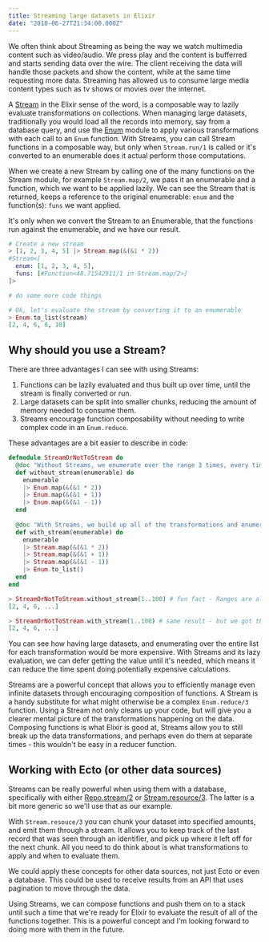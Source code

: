 ```yaml
---
title: Streaming large datasets in Elixir
date: "2018-06-27T21:34:00.000Z"
---
```


We often think about Streaming as being the way we watch multimedia content such as video/audio. We press play and the content is bufferred and starts sending data over the wire. The client receiving the data will handle those packets and show the content, while at the same time requesting more data. Streaming has allowed us to consume large media content types such as tv shows or movies over the internet.

A [Stream](https://hexdocs.pm/elixir/Stream.html) in the Elixir sense of the word, is a composable way to lazily evaluate transformations on collections. When managing large datasets, traditionally you would load all the records into memory, say from a database query, and use the [Enum](https://hexdocs.pm/elixir/Enum.html) module to apply various transformations with each call to an `Enum` function. With Streams, you can call Stream functions in a composable way, but only when `Stream.run/1` is called or it's converted to an enumerable does it actual perform those computations.

When we create a new Stream by calling one of the many functions on the Stream module, for example `Stream.map/2`, we pass it an enumerable and a function, which we want to be applied lazily. We can see the Stream that is returned, keeps a reference to the original enumerable: `enum` and the function(s): `funs` we want applied. 

It's only when we convert the Stream to an Enumerable, that the functions run against the enumerable, and we have our result.

```elixir
# Create a new stream
> [1, 2, 3, 4, 5] |> Stream.map(&(&1 * 2))
#Stream<[
  enum: [1, 2, 3, 4, 5],
  funs: [#Function<48.71542911/1 in Stream.map/2>]
]>

# do some more code things

# Ok, let's evaluate the stream by converting it to an enumerable
> Enum.to_list(stream)
[2, 4, 6, 8, 10]
```

## Why should you use a Stream?
There are three advantages I can see with using Streams:
1. Functions can be lazily evaluated and thus built up over time, until the stream is finally converted or run.
2. Large datasets can be split into smaller chunks, reducing the amount of memory needed to consume them.
3. Streams encourage function composability without needing to write complex code in an `Enum.reduce`.

These advantages are a bit easier to describe in code:

```elixir
defmodule StreamOrNotToStream do
  @doc "Without Streams, we enumerate over the range 3 times, every time we call Enum.map/2"
  def without_stream(enumerable) do
    enumerable
    |> Enum.map(&(&1 * 2))
    |> Enum.map(&(&1 + 1))
    |> Enum.map(&(&1 - 1))
  end
  
  @doc "With Streams, we build up all of the transformations and enumerate only once!"
  def with_stream(enumerable) do
    enumerable
    |> Stream.map(&(&1 * 2))
    |> Stream.map(&(&1 + 1))
    |> Stream.map(&(&1 - 1))
    |> Enum.to_list()
  end
end

> StreamOrNotToStream.without_stream(1..100) # fun fact - Ranges are also Streams!
[2, 4, 6, ...]

> StreamOrNotToStream.with_stream(1..100) # same result - but we got there differently
[2, 4, 6, ...]
```

You can see how having large datasets, and enumerating over the entire list for each transformation would be more expensive. With Streams and its lazy evaluation, we can defer getting the value until it's needed, which means it can reduce the time spent doing potentially expensive calculations.

Streams are a powerful concept that allows you to efficiently manage even infinite datasets through encouraging composition of functions. A Stream is a handy substitute for what might otherwise be a complex `Enum.reduce/3` function. Using a Stream not only cleans up your code, but will give you a clearer mental picture of the transformations happening on the data.
Composing functions is what Elixir is good at, Streams allow you to still break up the data transformations, and perhaps even do them at separate times - this wouldn't be easy in a reducer function.

## Working with Ecto (or other data sources)

Streams can be really powerful when using them with a database, specifically with either [Repo.stream/2](https://hexdocs.pm/ecto/Ecto.Repo.html#c:stream/2) or [Stream.resource/3](https://hexdocs.pm/elixir/Stream.html#resource/3). The latter is a bit more generic so we'll use that as our example.

With `Stream.resouce/3` you can chunk your dataset into specified amounts, and emit them through a stream. It allows you to keep track of the last record that was seen through an identifier, and pick up where it left off for the next chunk. All you need to do think about is what transformations to apply and when to evaluate them.

We could apply these concepts for other data sources, not just Ecto or even a database. This could be used to receive results from an API that uses pagination to move through the data.

Using Streams, we can compose functions and push them on to a stack until such a time that we're ready for Elixir to evaluate the result of all of the functions together. This is a powerful concept and I'm looking forward to doing more with them in the future.